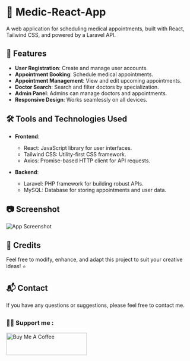 # 🎨 Medic-React-App

A web application for scheduling medical appointments, built with React, Tailwind CSS, and powered by a Laravel API.


## 🚀 Features

- **User Registration**: Create and manage user accounts.
- **Appointment Booking**: Schedule medical appointments.
- **Appointment Management**: View and edit upcoming appointments.
- **Doctor Search**: Search and filter doctors by specialization.
- **Admin Panel**: Admins can manage doctors and appointments.
- **Responsive Design**: Works seamlessly on all devices.

## 🛠️ Tools and Technologies Used

- **Frontend**:
  - React: JavaScript library for user interfaces.
  - Tailwind CSS: Utility-first CSS framework.
  - Axios: Promise-based HTTP client for API requests.

- **Backend**:
  - Laravel: PHP framework for building robust APIs.
  - MySQL: Database for storing appointments and user data.

## 📷 Screenshot

![App Screenshot](screenshot.png)

## 📝 Credits

Feel free to modify, enhance, and adapt this project to suit your creative ideas! ⭐

## 📬 Contact

If you have any questions or suggestions, please feel free to contact me.


## <h3 align="left">👍🏼 Support me :</h3>

<a href="https://www.buymeacoffee.com/gabylow" target="_blank"><img src="https://cdn.buymeacoffee.com/buttons/v2/default-blue.png" alt="Buy Me A Coffee" style="height: 60px !important;width: 217px !important;" ></a>
